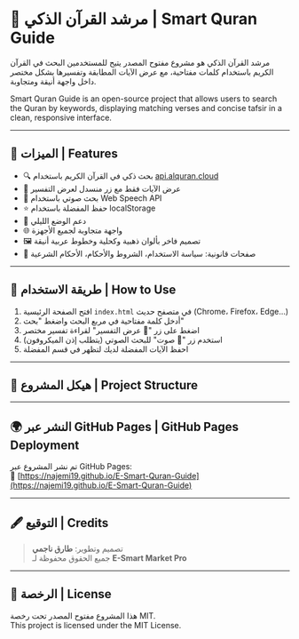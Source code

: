 # 📖 مرشد القرآن الذكي | Smart Quran Guide

مرشد القرآن الذكي هو مشروع مفتوح المصدر يتيح للمستخدمين البحث في القرآن الكريم باستخدام كلمات مفتاحية، مع عرض الآيات المطابقة وتفسيرها بشكل مختصر داخل واجهة أنيقة ومتجاوبة.

Smart Quran Guide is an open-source project that allows users to search the Quran by keywords, displaying matching verses and concise tafsir in a clean, responsive interface.

---

## 🎯 الميزات | Features

- 🔍 بحث ذكي في القرآن الكريم باستخدام [api.alquran.cloud](https://alquran.cloud)
- 📘 عرض الآيات فقط مع زر منسدل لعرض التفسير
- 🎤 بحث صوتي باستخدام Web Speech API
- ⭐ حفظ المفضلة باستخدام localStorage
- 🌙 دعم الوضع الليلي
- 🌐 واجهة متجاوبة لجميع الأجهزة
- 🖼️ تصميم فاخر بألوان ذهبية وكحلية وخطوط عربية أنيقة
- 📄 صفحات قانونية: سياسة الاستخدام، الشروط والأحكام، الأحكام الشرعية

---

## 🚀 طريقة الاستخدام | How to Use

1. افتح الصفحة الرئيسية `index.html` في متصفح حديث (Chrome، Firefox، Edge...)
2. أدخل كلمة مفتاحية في مربع البحث واضغط "بحث"
3. اضغط على زر "📘 عرض التفسير" لقراءة تفسير مختصر
4. استخدم زر "🎤 صوت" للبحث الصوتي (يتطلب إذن الميكروفون)
5. احفظ الآيات المفضلة لديك لتظهر في قسم المفضلة

---

## 📁 هيكل المشروع | Project Structure

---

## 🌍 النشر عبر GitHub Pages | GitHub Pages Deployment

تم نشر المشروع عبر GitHub Pages:  
🔗 [https://najemi19.github.io/E-Smart-Quran-Guide](https://najemi19.github.io/E-Smart-Quran-Guide)

---

## 🖋️ التوقيع | Credits

> تصميم وتطوير: **طارق ناجمي**  
> جميع الحقوق محفوظة لـ **E-Smart Market Pro**

---

## 📜 الرخصة | License

هذا المشروع مفتوح المصدر تحت رخصة MIT.  
This project is licensed under the MIT License.
